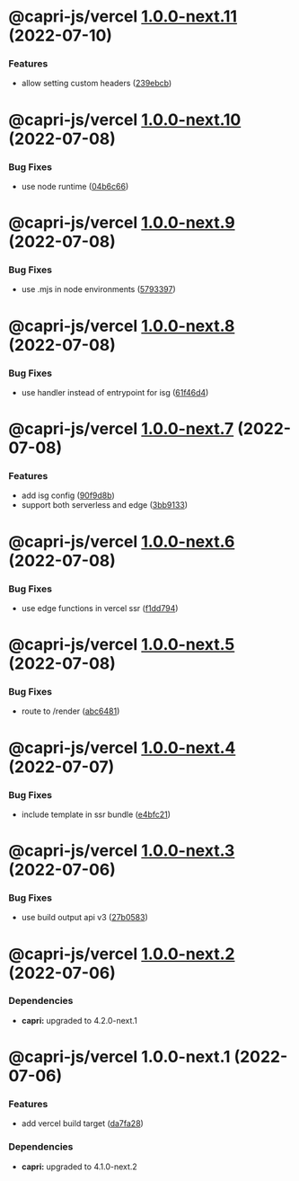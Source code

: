 # @capri-js/vercel [1.0.0-next.11](https://github.com/capri-js/capri/compare/@capri-js/vercel@1.0.0-next.10...@capri-js/vercel@1.0.0-next.11) (2022-07-10)


### Features

* allow setting custom headers ([239ebcb](https://github.com/capri-js/capri/commit/239ebcb3996be6ad47ba49a5252fe05e234aefd5))

# @capri-js/vercel [1.0.0-next.10](https://github.com/capri-js/capri/compare/@capri-js/vercel@1.0.0-next.9...@capri-js/vercel@1.0.0-next.10) (2022-07-08)


### Bug Fixes

* use node runtime ([04b6c66](https://github.com/capri-js/capri/commit/04b6c6687928d9dfa79df9473eb60bf4403c0f5c))

# @capri-js/vercel [1.0.0-next.9](https://github.com/capri-js/capri/compare/@capri-js/vercel@1.0.0-next.8...@capri-js/vercel@1.0.0-next.9) (2022-07-08)


### Bug Fixes

* use .mjs in node environments ([5793397](https://github.com/capri-js/capri/commit/57933974b7695a498f4746b35a05d240f0ae2270))

# @capri-js/vercel [1.0.0-next.8](https://github.com/capri-js/capri/compare/@capri-js/vercel@1.0.0-next.7...@capri-js/vercel@1.0.0-next.8) (2022-07-08)


### Bug Fixes

* use handler instead of entrypoint for isg ([61f46d4](https://github.com/capri-js/capri/commit/61f46d402fdc4df41329e00caf27371e9cb36f10))

# @capri-js/vercel [1.0.0-next.7](https://github.com/capri-js/capri/compare/@capri-js/vercel@1.0.0-next.6...@capri-js/vercel@1.0.0-next.7) (2022-07-08)


### Features

* add isg config ([90f9d8b](https://github.com/capri-js/capri/commit/90f9d8b0c19a051bdd651e45e68d43b81c5c8f04))
* support both serverless and edge ([3bb9133](https://github.com/capri-js/capri/commit/3bb9133b98138aa2bc8a6c952004c1974e3e7bf9))

# @capri-js/vercel [1.0.0-next.6](https://github.com/capri-js/capri/compare/@capri-js/vercel@1.0.0-next.5...@capri-js/vercel@1.0.0-next.6) (2022-07-08)


### Bug Fixes

* use edge functions in vercel ssr ([f1dd794](https://github.com/capri-js/capri/commit/f1dd794cbe4a0750c2d34534cf3b62c66eee6a1a))

# @capri-js/vercel [1.0.0-next.5](https://github.com/capri-js/capri/compare/@capri-js/vercel@1.0.0-next.4...@capri-js/vercel@1.0.0-next.5) (2022-07-08)


### Bug Fixes

* route to /render ([abc6481](https://github.com/capri-js/capri/commit/abc6481e4940a8163ef5a50e6989e8a9fb439b4d))

# @capri-js/vercel [1.0.0-next.4](https://github.com/capri-js/capri/compare/@capri-js/vercel@1.0.0-next.3...@capri-js/vercel@1.0.0-next.4) (2022-07-07)


### Bug Fixes

* include template in ssr bundle ([e4bfc21](https://github.com/capri-js/capri/commit/e4bfc2180c60d96dffcc282102d86ae7a5859e20))

# @capri-js/vercel [1.0.0-next.3](https://github.com/capri-js/capri/compare/@capri-js/vercel@1.0.0-next.2...@capri-js/vercel@1.0.0-next.3) (2022-07-06)


### Bug Fixes

* use build output api v3 ([27b0583](https://github.com/capri-js/capri/commit/27b0583536cd9dba3ec56b3733749e48dfb1b806))

# @capri-js/vercel [1.0.0-next.2](https://github.com/capri-js/capri/compare/@capri-js/vercel@1.0.0-next.1...@capri-js/vercel@1.0.0-next.2) (2022-07-06)





### Dependencies

* **capri:** upgraded to 4.2.0-next.1

# @capri-js/vercel 1.0.0-next.1 (2022-07-06)


### Features

* add vercel build target ([da7fa28](https://github.com/capri-js/capri/commit/da7fa28d154e88f7db87f5f773c431a008326de3))





### Dependencies

* **capri:** upgraded to 4.1.0-next.2
